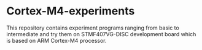 # Cortex-M4-experiments

This repository contains experiment programs ranging from basic to intermediate and try them on STMF407VG-DISC development board which is based on ARM Cortex-M4 processor.
